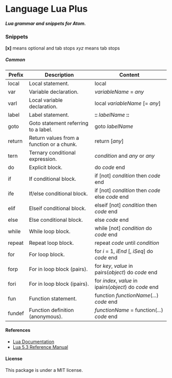 # Language Lua Plus

##### Lua grammar and snippets for Atom.

### Snippets

**[x]** means optional and tab stops
*xyz* means tab stops

##### Common

|   Prefix   |             Description             |                      Content                      |
| ---------- | ----------------------------------- | ------------------------------------------------- |
| local      | Local statement.                    | local                                             |
| var        | Variable declaration.               | *variableName* = *any*                            |
| varl       | Local variable declaration.         | local *variableName* [= *any*]                    |
| label      | Label statement.                    | **::** *labelName* **::**                         |
| goto       | Goto statement referring to a label. | goto *labelName*                                 |
| return     | Return values from a function or a chunk. | return [*any*]                              |
| tern       | Ternary conditional expression.     | *condition* and *any* or *any*                    |
| do         | Explicit block.                     | do *code* end                                     |
| if         | If conditional block.               | if [not] *condition* then *code* end              |
| ife        | If/else conditional block.          | if [not] *condition* then *code* else *code* end  |
| elif       | Elseif conditional block.           | elseif [not] *condition* then *code* end  |
| else       | Else conditional block.             | else *code* end                           |
| while      | While loop block.                   | while [not] *condition* do *code* end     |
| repeat     | Repeat loop block.                  | repeat *code* until *condition*           |
| for        | For loop block.                     | for *i* = 1, *iEnd* [, *iSeq*] do *code* end |
| forp  | For in loop block (pairs).             | for *key*, *value* in pairs(*object*) do *code* end |
| fori       | For in loop block (ipairs).    | for *index*, *value* in ipairs(*object*) do *code* end |
| fun        | Function statement.                 | function *functionName*(*...*) *code* end |
| fundef     | Function definition (anonymous).    | *functionName* = function(*...*) *code* end |

#### References

- [Lua Documentation](https://www.lua.org/docs.html)
- [Lua 5.3 Reference Manual](https://www.lua.org/manual/5.3/)

#### License

This package is under a MIT license.
